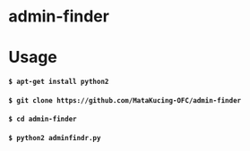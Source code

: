 # admin-finder
<h1>Usage</h1>
<h4><code>$ apt-get install python2<br></code></h4>
<h4><code>$ git clone https://github.com/MataKucing-OFC/admin-finder</code></h4>
<h4><code>$ cd admin-finder<br></code></h4>
<h4><code>$ python2 adminfindr.py<br></code></h4>
